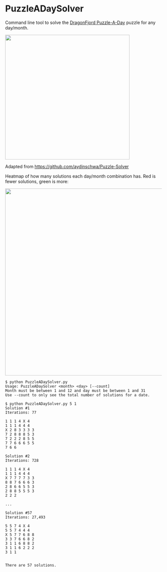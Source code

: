 # PuzzleADaySolver
Command line tool to solve the [DragonFjord Puzzle-A-Day](https://www.dragonfjord.com/product/a-puzzle-a-day/) puzzle for any day/month.

<img src="https://github.com/andrewmk/PuzzleADaySolver/assets/1872642/c61ba71e-2363-473d-9d8b-53c9052060ff" width="400">

Adapted from https://github.com/aydinschwa/Puzzle-Solver

Heatmap of how many solutions each day/month combination has. Red is fewer solutions, green is more:

<img src="https://github.com/andrewmk/PuzzleADaySolver/assets/1872642/b164fd87-2bb6-4ef4-b13a-8c8289d0d9d0" width="600">

```
$ python PuzzleADaySolver.py
Usage: PuzzleADaySolver <month> <day> [--count]
Month must be between 1 and 12 and day must be between 1 and 31
Use --count to only see the total number of solutions for a date.

$ python PuzzleADaySolver.py 5 1
Solution #1
Iterations: 77

1 1 1 4 X 4
1 1 1 4 4 4
X 2 8 3 3 3 3
7 2 8 8 8 5 3
7 2 2 2 8 5 5
7 7 6 6 6 5 5
7 6 6

Solution #2
Iterations: 728

1 1 1 4 X 4
1 1 1 4 4 4
X 7 7 7 7 3 3
8 8 7 6 6 6 3
2 8 6 6 5 5 3
2 8 8 5 5 5 3
2 2 2

...

Solution #57
Iterations: 27,493

5 5 7 4 X 4
5 5 7 4 4 4
X 5 7 7 6 8 8
3 3 7 6 6 8 2
3 1 1 6 8 8 2
3 1 1 6 2 2 2
3 1 1


There are 57 solutions.
